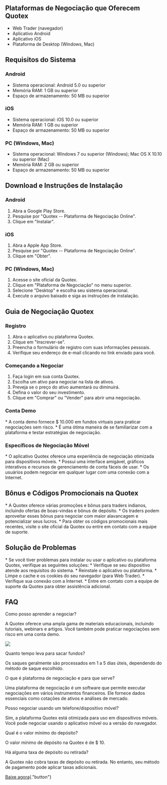 ## Plataformas de Negociação que Oferecem Quotex

-   Web Trader (navegador)
-   Aplicativo Android
-   Aplicativo iOS
-   Plataforma de Desktop (Windows, Mac)

## Requisitos do Sistema

### Android

-   Sistema operacional: Android 5.0 ou superior
-   Memória RAM: 1 GB ou superior
-   Espaço de armazenamento: 50 MB ou superior

### iOS

-   Sistema operacional: iOS 10.0 ou superior
-   Memória RAM: 1 GB ou superior
-   Espaço de armazenamento: 50 MB ou superior

### PC (Windows, Mac)

-   Sistema operacional: Windows 7 ou superior (Windows); Mac OS X 10.10
    ou superior (Mac)
-   Memória RAM: 2 GB ou superior
-   Espaço de armazenamento: 50 MB ou superior

## Download e Instruções de Instalação

### Android

1.  Abra a Google Play Store.
2.  Pesquise por "Quotex -- Plataforma de Negociação Online".
3.  Clique em "Instalar".

### iOS

1.  Abra a Apple App Store.
2.  Pesquise por "Quotex -- Plataforma de Negociação Online".
3.  Clique em "Obter".

### PC (Windows, Mac)

1.  Acesse o site oficial da Quotex.
2.  Clique em "Plataforma de Negociação" no menu superior.
3.  Selecione "Desktop" e escolha seu sistema operacional.
4.  Execute o arquivo baixado e siga as instruções de instalação.

## Guia de Negociação Quotex

### Registro

1.  Abra o aplicativo ou plataforma Quotex.
2.  Clique em "Inscrever-se".
3.  Preencha o formulário de registro com suas informações pessoais.
4.  Verifique seu endereço de e-mail clicando no link enviado para você.

### Começando a Negociar

1.  Faça login em sua conta Quotex.
2.  Escolha um ativo para negociar na lista de ativos.
3.  Preveja se o preço do ativo aumentará ou diminuirá.
4.  Defina o valor do seu investimento.
5.  Clique em "Comprar" ou "Vender" para abrir uma
    negociação.

### Conta Demo

\* A conta demo fornece \$ 10.000 em fundos virtuais para praticar
negociações sem risco. \* É uma ótima maneira de se familiarizar com a
plataforma e testar estratégias de negociação.

### Específicos de Negociação Móvel

\* O aplicativo Quotex oferece uma experiência de negociação otimizada
para dispositivos móveis. \* Possui uma interface amigável, gráficos
interativos e recursos de gerenciamento de conta fáceis de usar. \* Os
usuários podem negociar em qualquer lugar com uma conexão com a
Internet.

## Bônus e Códigos Promocionais na Quotex

\* A Quotex oferece várias promoções e bônus para traders indianos,
incluindo ofertas de boas-vindas e bônus de depósito. \* Os traders
podem aproveitar esses bônus para negociar com maior alavancagem e
potencializar seus lucros. \* Para obter os códigos promocionais mais
recentes, visite o site oficial da Quotex ou entre em contato com a
equipe de suporte.

## Solução de Problemas

\* Se você tiver problemas para instalar ou usar o aplicativo ou
plataforma Quotex, verifique as seguintes soluções: \* Verifique se seu
dispositivo atende aos requisitos do sistema. \* Reinstale o aplicativo
ou plataforma. \* Limpe o cache e os cookies do seu navegador (para Web
Trader). \* Verifique sua conexão com a Internet. \* Entre em contato
com a equipe de suporte da Quotex para obter assistência adicional.

## FAQ

Como posso aprender a negociar?

A Quotex oferece uma ampla gama de materiais educacionais, incluindo
tutoriais, webinars e artigos. Você também pode praticar negociações sem
risco em uma conta demo.

[![](https://static.quotex.io/files/5_en/300_250.jpg)](https://traff.sbs/brokerqxsignupf)

Quanto tempo leva para sacar fundos?

Os saques geralmente são processados ​​em 1 a 5 dias úteis, dependendo do
método de saque escolhido.

O que é plataforma de negociação e para que serve?

Uma plataforma de negociação é um software que permite executar
negociações em vários instrumentos financeiros. Ele fornece dados
essenciais como cotações de ativos e análises de mercado.

Posso negociar usando um telefone/dispositivo móvel?

Sim, a plataforma Quotex está otimizada para uso em dispositivos móveis.
Você pode negociar usando o aplicativo móvel ou a versão do navegador.

Qual é o valor mínimo do depósito?

O valor mínimo de depósito na Quotex é de \$ 10.

Há alguma taxa de depósito ou retirada?

A Quotex não cobra taxas de depósito ou retirada. No entanto, seu método
de pagamento pode aplicar taxas adicionais.

[Baixe agora](\%22https://traff.sbs/quotexonelink\%22){."button"}

